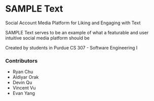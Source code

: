# SAMPLE Text
Social Account Media Platform for Liking and Engaging with Text

SAMPLE Text serves to be an example of what a featurable and user intuitive social media platform should be

Created by students in Purdue CS 307 - Software Engineering I

### Contributors
- Ryan Chu
- Aldiyar Orak
- Devin Qu
- Vincent Vu
- Evan Yang
